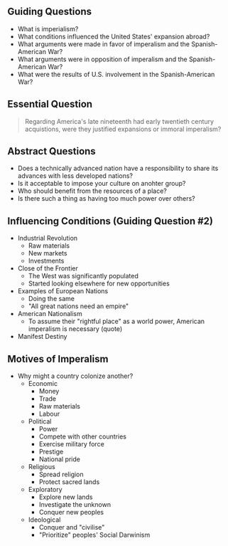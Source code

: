 ## Guiding Questions
- What is imperialism?
- What conditions influenced the United States' expansion abroad?
- What arguments were made in favor of imperalism and the Spanish-American War?
- What arguments were in opposition of imperalism and the Spanish-American War?
- What were the results of U.S. involvement in the Spanish-American War?

## Essential Question
> Regarding America's late nineteenth had early twentieth century acquistions, were they justified expansions or immoral imperalism?

## Abstract Questions
- Does a technically advanced nation have a responsibility to share its advances with less developed nations?
- Is it acceptable to impose your culture on anohter group?
- Who should benefit from the resources of a place?
- Is there such a thing as having too much power over others?

## Influencing Conditions (Guiding Question #2)
- Industrial Revolution
  - Raw materials
  - New markets
  - Investments
- Close of the Frontier
  - The West was significantly populated
  - Started looking elsewhere for new opportunities
- Examples of European Nations
  - Doing the same
  - "All great nations need an empire"
- American Nationalism
  - To assume their "rightful place" as a world power, American imperalism is necessary (quote)
- Manifest Destiny

## Motives of Imperalism
- Why might a country colonize another?
  - Economic
    - Money
    - Trade
    - Raw materials
    - Labour
  - Political
    - Power
    - Compete with other countries
    - Exercise military force
    - Prestige
    - National pride
  - Religious
    - Spread religion
    - Protect sacred lands
  - Exploratory
    - Explore new lands
    - Investigate the unknown
    - Conquer new peoples
  - Ideological
    - Conquer and "civilise"
    - "Prioritize" peoples' Social Darwinism